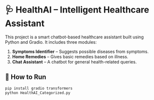 # 🩺 HealthAI – Intelligent Healthcare Assistant

This project is a smart chatbot-based healthcare assistant built using Python and Gradio.
It includes three modules:

1. **Symptoms Identifier** – Suggests possible diseases from symptoms.
2. **Home Remedies** – Gives basic remedies based on illness.
3. **Chat Assistant** – A chatbot for general health-related queries.

## 🚀 How to Run
```bash
pip install gradio transformers
python HealthAI_Categorized.py
